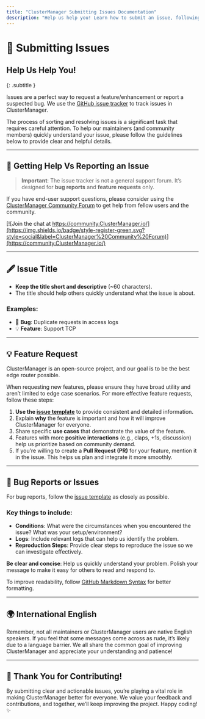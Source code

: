 ```yaml
---
title: "ClusterManager Submitting Issues Documentation"
description: "Help us help you! Learn how to submit an issue, following the guidelines, so the ClusterManager team can help. Read the technical documentation."
---
```


# 📝 Submitting Issues

## Help Us Help You!

{: .subtitle }

Issues are a perfect way to request a feature/enhancement or report a suspected bug. We use the [GitHub issue tracker](https://github.com/01cloud/ClusterManager/issues) to track issues in ClusterManager.

The process of sorting and resolving issues is a significant task that requires careful attention. To help our maintainers (and community members) quickly understand your issue, please follow the guidelines below to provide clear and helpful details.

---

## 🚨 **Getting Help Vs Reporting an Issue**

> **Important**: The issue tracker is not a general support forum. It’s designed for **bug reports** and **feature requests** only.

If you have end-user support questions, please consider using the [ClusterManager Community Forum](https://community.ClusterManager.io/) to get help from fellow users and the community.

[![Join the chat at https://community.ClusterManager.io/](https://img.shields.io/badge/style-register-green.svg?style=social&label=ClusterManager%20Community%20Forum)](https://community.ClusterManager.io/)

---

## 🖋️ **Issue Title**

- **Keep the title short and descriptive** (~60 characters).
- The title should help others quickly understand what the issue is about.

### Examples:

- 🐛 **Bug**: Duplicate requests in access logs
- 💡 **Feature**: Support TCP

---

## 💡 **Feature Request**

ClusterManager is an open-source project, and our goal is to be the best edge router possible.

When requesting new features, please ensure they have broad utility and aren’t limited to edge case scenarios. For more effective feature requests, follow these steps:

1. **Use the [issue template](https://github.com/01cloud/ClusterManager/)** to provide consistent and detailed information.
2. Explain **why** the feature is important and how it will improve ClusterManager for everyone.
3. Share specific **use cases** that demonstrate the value of the feature.
4. Features with more **positive interactions** (e.g., claps, +1s, discussion) help us prioritize based on community demand.
5. If you’re willing to create a **Pull Request (PR)** for your feature, mention it in the issue. This helps us plan and integrate it more smoothly.

---

## 🐞 **Bug Reports or Issues**

For bug reports, follow the [issue template](https://github.com/ClusterManager/ClusterManager/blob/master/.github/ISSUE_TEMPLATE/bug_report.yml) as closely as possible.

### Key things to include:

- **Conditions**: What were the circumstances when you encountered the issue? What was your setup/environment?
- **Logs**: Include relevant logs that can help us identify the problem.
- **Reproduction Steps**: Provide clear steps to reproduce the issue so we can investigate effectively.

**Be clear and concise**: Help us quickly understand your problem. Polish your message to make it easy for others to read and respond to.

To improve readability, follow [GitHub Markdown Syntax](https://docs.github.com/en/get-started/writing-on-github) for better formatting.

---

## 🌍 **International English**

Remember, not all maintainers or ClusterManager users are native English speakers. If you feel that some messages come across as rude, it’s likely due to a language barrier. We all share the common goal of improving ClusterManager and appreciate your understanding and patience!

---

## 🚀 Thank You for Contributing!

By submitting clear and actionable issues, you’re playing a vital role in making ClusterManager better for everyone. We value your feedback and contributions, and together, we’ll keep improving the project. Happy coding! ✨
